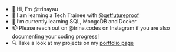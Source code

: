 - 👋 Hi, I’m @trinayau
- 👀 I am learning a Tech Trainee with [@getfutureproof](https://www.getfutureproof.co.uk/)
- 🌱 I’m currently learning SQL, MongoDB and Docker
- 📫 Please reach out on @trina.codes on Instagram if you are also documenting your coding progress!
- 🔍 Take a look at my projects on my [portfolio page](https://trina-yau.netlify.app/)

<!---
trinayau/trinayau is a ✨ special ✨ repository because its `README.md` (this file) appears on your GitHub profile.
You can click the Preview link to take a look at your changes.
--->
